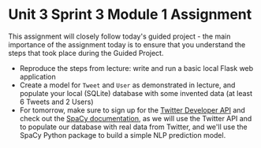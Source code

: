 # Unit 3 Sprint 3 Module 1 Assignment

This assignment will closely follow  today's guided project - the main importance of the assignment today is to ensure that you understand the steps that took place during the Guided Project.

- Reproduce the steps from lecture: write and run a basic local Flask web
  application
- Create a model for `Tweet` and `User` as demonstrated in lecture, and populate
  your local (SQLite) database with some invented data (at least 6 Tweets and 2
  Users)
- For tomorrow, make sure to sign up for the [Twitter Developer
  API](https://developer.twitter.com/en/apply-for-access) and check out the
  [SpaCy documentation](https://spacy.io/usage/spacy-101), as we will use the Twitter API and to populate our database with real data from Twitter, and we'll use the SpaCy Python package to build a simple NLP prediction model.
